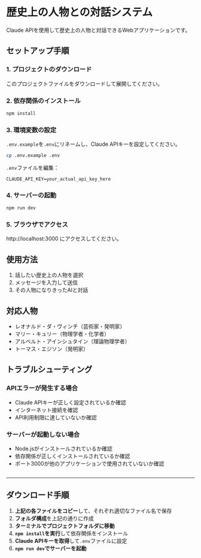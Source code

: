 # 歴史上の人物との対話システム

Claude APIを使用して歴史上の人物と対話できるWebアプリケーションです。

## セットアップ手順

### 1. プロジェクトのダウンロード
このプロジェクトファイルをダウンロードして展開してください。

### 2. 依存関係のインストール
```bash
npm install
```

### 3. 環境変数の設定
`.env.example`を`.env`にリネームし、Claude APIキーを設定してください。

```bash
cp .env.example .env
```

`.env`ファイルを編集：
```
CLAUDE_API_KEY=your_actual_api_key_here
```

### 4. サーバーの起動
```bash
npm run dev
```

### 5. ブラウザでアクセス
http://localhost:3000 にアクセスしてください。

## 使用方法

1. 話したい歴史上の人物を選択
2. メッセージを入力して送信
3. その人物になりきったAIと対話

## 対応人物

- レオナルド・ダ・ヴィンチ（芸術家・発明家）
- マリー・キュリー（物理学者・化学者）
- アルベルト・アインシュタイン（理論物理学者）
- トーマス・エジソン（発明家）

## トラブルシューティング

### APIエラーが発生する場合
- Claude APIキーが正しく設定されているか確認
- インターネット接続を確認
- API利用制限に達していないか確認

### サーバーが起動しない場合
- Node.jsがインストールされているか確認
- 依存関係が正しくインストールされているか確認
- ポート3000が他のアプリケーションで使用されていないか確認
```
```

---

## ダウンロード手順

1. **上記の各ファイルをコピー**して、それぞれ適切なファイル名で保存
2. **フォルダ構成**を上記の通りに作成
3. **ターミナルでプロジェクトフォルダに移動**
4. **`npm install`を実行**して依存関係をインストール
5. **Claude APIキーを取得**して`.env`ファイルに設定
6. **`npm run dev`でサーバーを起動**
